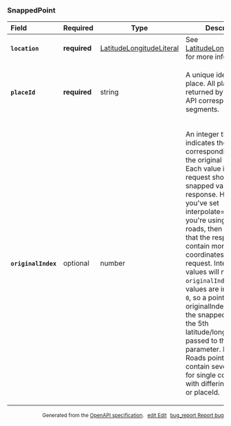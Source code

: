 <!--- This is a generated file, do not edit! -->
<!--- [START maps_http_schema_snappedpoint] -->
<h3 class="schema-object" id="SnappedPoint">SnappedPoint</h3>

| Field                                                                                                           | Required     | Type                                                                             | Description                                                                                                                                                                                                                                                                                                                                                                                                                                                                                                                                                                                                                                                                                                                                 |
| :-------------------------------------------------------------------------------------------------------------- | ------------ | -------------------------------------------------------------------------------- | ------------------------------------------------------------------------------------------------------------------------------------------------------------------------------------------------------------------------------------------------------------------------------------------------------------------------------------------------------------------------------------------------------------------------------------------------------------------------------------------------------------------------------------------------------------------------------------------------------------------------------------------------------------------------------------------------------------------------------------------- |
| <h4 id="SnappedPoint-location" class="add-link schema-object-property-key"><code>location</code></h4>           | **required** | [LatitudeLongitudeLiteral](#LatitudeLongitudeLiteral "LatitudeLongitudeLiteral") | See [LatitudeLongitudeLiteral](#LatitudeLongitudeLiteral "LatitudeLongitudeLiteral") for more information.                                                                                                                                                                                                                                                                                                                                                                                                                                                                                                                                                                                                                                  |
| <h4 id="SnappedPoint-placeId" class="add-link schema-object-property-key"><code>placeId</code></h4>             | **required** | string                                                                           | <div class="nonref-property-description"><p>A unique identifier for a place. All place IDs returned by the Roads API correspond to road segments.</p></div>                                                                                                                                                                                                                                                                                                                                                                                                                                                                                                                                                                                 |
| <h4 id="SnappedPoint-originalIndex" class="add-link schema-object-property-key"><code>originalIndex</code></h4> | optional     | number                                                                           | <div class="nonref-property-description"><p>An integer that indicates the corresponding value in the original request. Each value in the request should map to a snapped value in the response. However, if you've set interpolate=true or if you're using nearest roads, then it's possible that the response will contain more coordinates than the request. Interpolated values will not have an <code>originalIndex</code>. These values are indexed from <code>0</code>, so a point with an originalIndex of <code>4</code> will be the snapped value of the 5th latitude/longitude passed to the path parameter. Nearest Roads points may contain several points for single coordinates with differing location or placeId.</p></div> |

<p style="text-align: right; font-size: smaller;">Generated from the <a class="gc-analytics-event" data-category="GMP" data-label="openapi-github" href="https://github.com/googlemaps/openapi-specification" title="Google Maps Platform OpenAPI Specification" class="external">OpenAPI specification</a>.
<a class="gc-analytics-event" data-category="GMP" data-label="openapi-github-maps-http-schema-snappedpoint" data-action="edit" style="margin-left: 5px;" href="https://github.com/googlemaps/openapi-specification/blob/main/specification/schemas/SnappedPoint.yml" title="Edit on GitHub"><span class="material-icons">edit</span> Edit</a>
<a class="gc-analytics-event" data-category="GMP" data-label="openapi-github-maps-http-schema-snappedpoint" data-action="bug" style="margin-left: 5px;" href="https://github.com/googlemaps/openapi-specification/issues/new?assignees=&labels=type%3A+bug%2C+triage+me&template=bug_report.md&title=[schemas] Bug - SnappedPoint" title="File bug for schemas on GitHub"><span class="material-icons">bug_report</span> Report bug</a>
</p>

<!--- [END maps_http_schema_snappedpoint] -->

